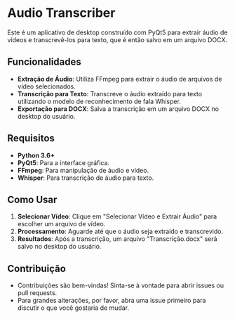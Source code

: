 # Audio Transcriber

Este é um aplicativo de desktop construído com PyQt5 para extrair áudio de vídeos e transcrevê-los para texto, que é então salvo em um arquivo DOCX.

## Funcionalidades

- **Extração de Áudio**: Utiliza FFmpeg para extrair o áudio de arquivos de vídeo selecionados.
- **Transcrição para Texto**: Transcreve o áudio extraído para texto utilizando o modelo de reconhecimento de fala Whisper.
- **Exportação para DOCX**: Salva a transcrição em um arquivo DOCX no desktop do usuário.

## Requisitos

- **Python 3.6+**
- **PyQt5**: Para a interface gráfica.
- **FFmpeg**: Para manipulação de áudio e vídeo.
- **Whisper**: Para transcrição de áudio para texto.

## Como Usar

1. **Selecionar Vídeo**: Clique em "Selecionar Vídeo e Extrair Áudio" para escolher um arquivo de vídeo.
2. **Processamento**: Aguarde até que o áudio seja extraído e transcrevido.
3. **Resultados**: Após a transcrição, um arquivo "Transcrição.docx" será salvo no desktop do usuário.

## Contribuição

- Contribuições são bem-vindas! Sinta-se à vontade para abrir issues ou pull requests.
- Para grandes alterações, por favor, abra uma issue primeiro para discutir o que você gostaria de mudar.
